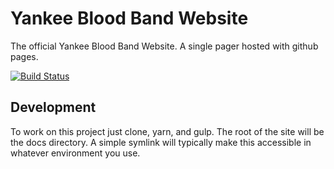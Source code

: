 # Yankee Blood Band Website

The official Yankee Blood Band Website.  A single pager hosted with github pages.

[![Build Status](https://travis-ci.org/steven-klein/yankeebloodband.svg?branch=master)](https://travis-ci.org/steven-klein/yankeebloodband)

## Development

To work on this project just clone, yarn, and gulp.  The root of the site will be the docs directory.  A simple symlink will typically make this accessible in whatever environment you use.
